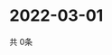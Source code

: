 # 2022-03-01
  共 0条

  <!-- BEGIN -->
  <!-- 最后更新时间Tue Mar 01 2022 14:05:52 GMT+0000 (Coordinated Universal Time) -->
  
  <!-- END -->
  
  